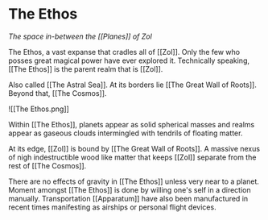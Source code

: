 # The Ethos
*The space in-between the [[Planes]] of Zol*

The Ethos, a vast expanse that cradles all of [[Zol]]. Only the few who posses great magical power have ever explored it. Technically speaking, [[The Ethos]] is the parent realm that is [[Zol]].

Also called [[The Astral Sea]]. At its borders lie [[The Great Wall of Roots]]. Beyond that, [[The Cosmos]].

![[The Ethos.png]]

Within [[The Ethos]], planets appear as solid spherical masses and realms appear as gaseous clouds intermingled with tendrils of floating matter.

At its edge, [[Zol]] is bound by [[The Great Wall of Roots]]. A massive nexus of nigh indestructible wood like matter that keeps [[Zol]] separate from the rest of [[The Cosmos]].

There are no effects of gravity in [[The Ethos]] unless very near to a planet. Moment amongst [[The Ethos]] is done by willing one's self in a direction manually. Transportation [[Apparatum]] have also been manufactured in recent times manifesting as airships or personal flight devices.